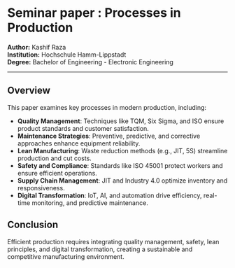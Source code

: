 # Seminar paper : Processes in Production

**Author:** Kashif Raza  
**Institution:** Hochschule Hamm-Lippstadt  
**Degree:** Bachelor of Engineering - Electronic Engineering  

---

## Overview

This paper examines key processes in modern production, including:

- **Quality Management**: Techniques like TQM, Six Sigma, and ISO ensure product standards and customer satisfaction.
- **Maintenance Strategies**: Preventive, predictive, and corrective approaches enhance equipment reliability.
- **Lean Manufacturing**: Waste reduction methods (e.g., JIT, 5S) streamline production and cut costs.
- **Safety and Compliance**: Standards like ISO 45001 protect workers and ensure efficient operations.
- **Supply Chain Management**: JIT and Industry 4.0 optimize inventory and responsiveness.
- **Digital Transformation**: IoT, AI, and automation drive efficiency, real-time monitoring, and predictive maintenance.

## Conclusion

Efficient production requires integrating quality management, safety, lean principles, and digital transformation, creating a sustainable and competitive manufacturing environment.



